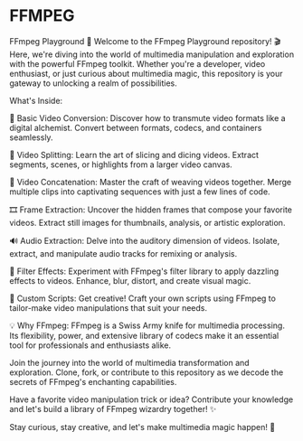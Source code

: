 # FFMPEG
FFmpeg Playground 🎥
Welcome to the FFmpeg Playground repository! 🎬 Here, we're diving into the world of multimedia manipulation and exploration with the powerful FFmpeg toolkit. Whether you're a developer, video enthusiast, or just curious about multimedia magic, this repository is your gateway to unlocking a realm of possibilities.

What's Inside:

🔗 Basic Video Conversion: Discover how to transmute video formats like a digital alchemist. Convert between formats, codecs, and containers seamlessly.

🔀 Video Splitting: Learn the art of slicing and dicing videos. Extract segments, scenes, or highlights from a larger video canvas.

🔄 Video Concatenation: Master the craft of weaving videos together. Merge multiple clips into captivating sequences with just a few lines of code.

🎞️ Frame Extraction: Uncover the hidden frames that compose your favorite videos. Extract still images for thumbnails, analysis, or artistic exploration.

🔊 Audio Extraction: Delve into the auditory dimension of videos. Isolate, extract, and manipulate audio tracks for remixing or analysis.

🌈 Filter Effects: Experiment with FFmpeg's filter library to apply dazzling effects to videos. Enhance, blur, distort, and create visual magic.

🎥 Custom Scripts: Get creative! Craft your own scripts using FFmpeg to tailor-make video manipulations that suit your needs.

💡 Why FFmpeg: FFmpeg is a Swiss Army knife for multimedia processing. Its flexibility, power, and extensive library of codecs make it an essential tool for professionals and enthusiasts alike.

Join the journey into the world of multimedia transformation and exploration. Clone, fork, or contribute to this repository as we decode the secrets of FFmpeg's enchanting capabilities.

Have a favorite video manipulation trick or idea? Contribute your knowledge and let's build a library of FFmpeg wizardry together! ✨

Stay curious, stay creative, and let's make multimedia magic happen! 🌟

